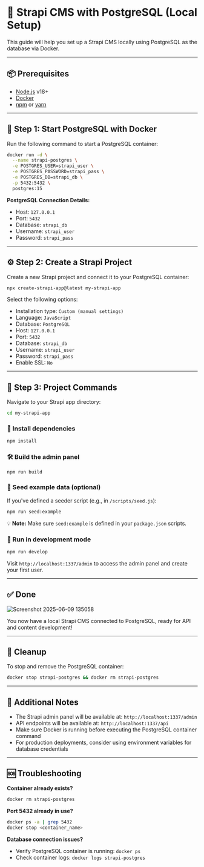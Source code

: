 # 🚀 Strapi CMS with PostgreSQL (Local Setup)

This guide will help you set up a Strapi CMS locally using PostgreSQL as the database via Docker.

---

## 📦 Prerequisites

- [Node.js](https://nodejs.org/) v18+
- [Docker](https://www.docker.com/)
- [npm](https://www.npmjs.com/) or [yarn](https://yarnpkg.com/)

---

## 🐘 Step 1: Start PostgreSQL with Docker

Run the following command to start a PostgreSQL container:

```bash
docker run -d \
  --name strapi-postgres \
  -e POSTGRES_USER=strapi_user \
  -e POSTGRES_PASSWORD=strapi_pass \
  -e POSTGRES_DB=strapi_db \
  -p 5432:5432 \
  postgres:15
```

**PostgreSQL Connection Details:**
- Host: `127.0.0.1`
- Port: `5432`
- Database: `strapi_db`
- Username: `strapi_user`
- Password: `strapi_pass`

---

## ⚙️ Step 2: Create a Strapi Project

Create a new Strapi project and connect it to your PostgreSQL container:

```bash
npx create-strapi-app@latest my-strapi-app
```

Select the following options:
- Installation type: `Custom (manual settings)`
- Language: `JavaScript`
- Database: `PostgreSQL`
- Host: `127.0.0.1`
- Port: `5432`
- Database: `strapi_db`
- Username: `strapi_user`
- Password: `strapi_pass`
- Enable SSL: `No`

---

## 📁 Step 3: Project Commands

Navigate to your Strapi app directory:

```bash
cd my-strapi-app
```

### 🔧 Install dependencies

```bash
npm install
```

### 🛠️ Build the admin panel

```bash
npm run build
```

### 🌱 Seed example data (optional)

If you've defined a seeder script (e.g., in `/scripts/seed.js`):

```bash
npm run seed:example
```

💡 **Note:** Make sure `seed:example` is defined in your `package.json` scripts.

### 👀 Run in development mode

```bash
npm run develop
```

Visit `http://localhost:1337/admin` to access the admin panel and create your first user.

---

## ✅ Done


![Screenshot 2025-06-09 135058](https://github.com/user-attachments/assets/9899fec8-c2b9-485b-af56-e6a41b108033)

You now have a local Strapi CMS connected to PostgreSQL, ready for API and content development!

---

## 🧼 Cleanup

To stop and remove the PostgreSQL container:

```bash
docker stop strapi-postgres && docker rm strapi-postgres
```

---

## 📝 Additional Notes

- The Strapi admin panel will be available at: `http://localhost:1337/admin`
- API endpoints will be available at: `http://localhost:1337/api`
- Make sure Docker is running before executing the PostgreSQL container command
- For production deployments, consider using environment variables for database credentials

---

## 🆘 Troubleshooting

**Container already exists?**
```bash
docker rm strapi-postgres
```

**Port 5432 already in use?**
```bash
docker ps -a | grep 5432
docker stop <container_name>
```

**Database connection issues?**
- Verify PostgreSQL container is running: `docker ps`
- Check container logs: `docker logs strapi-postgres`
